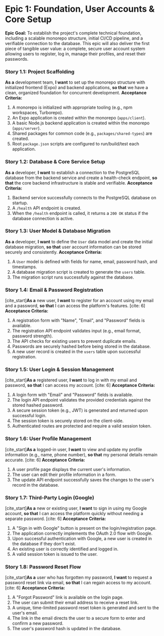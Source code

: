 # Epic 1: Foundation, User Accounts & Core Setup
**Epic Goal:** To establish the project's complete technical foundation, including a scalable monorepo structure, initial CI/CD pipeline, and a verifiable connection to the database. This epic will also deliver the first piece of tangible user value: a complete, secure user account system allowing users to register, log in, manage their profiles, and reset their passwords.

### Story 1.1: Project Scaffolding
**As a** development team, **I want** to set up the monorepo structure with initialized frontend (Expo) and backend applications, **so that** we have a clean, organized foundation for concurrent development.
**Acceptance Criteria:**
1.  A monorepo is initialized with appropriate tooling (e.g., npm workspaces, Turborepo).
2.  An Expo application is created within the monorepo (`apps/client`).
3.  A basic Node.js backend application is created within the monorepo (`apps/server`).
4.  Shared packages for common code (e.g., `packages/shared-types`) are created.
5.  Root `package.json` scripts are configured to run/build/test each application.

### Story 1.2: Database & Core Service Setup
**As a** developer, **I want** to establish a connection to the PostgreSQL database from the backend service and create a health-check endpoint, **so that** the core backend infrastructure is stable and verifiable.
**Acceptance Criteria:**
1.  Backend service successfully connects to the PostgreSQL database on startup.
2.  A `/health` API endpoint is created.
3.  When the `/health` endpoint is called, it returns a `200 OK` status if the database connection is active.

### Story 1.3: User Model & Database Migration
**As a** developer, **I want** to define the `User` data model and create the initial database migration, **so that** user account information can be stored securely and consistently.
**Acceptance Criteria:**
1.  A `User` model is defined with fields for name, email, password hash, and timestamps.
2.  A database migration script is created to generate the `users` table.
3.  The migration script runs successfully against the database.

### Story 1.4: Email & Password Registration
[cite_start]**As a** new user, **I want** to register for an account using my email and a password, **so that** I can access the platform's features. [cite: 6]
**Acceptance Criteria:**
1.  A registration form with "Name", "Email", and "Password" fields is available.
2.  The registration API endpoint validates input (e.g., email format, password strength).
3.  The API checks for existing users to prevent duplicate emails.
4.  Passwords are securely hashed before being stored in the database.
5.  A new user record is created in the `users` table upon successful registration.

### Story 1.5: User Login & Session Management
[cite_start]**As a** registered user, **I want** to log in with my email and password, **so that** I can access my account. [cite: 6]
**Acceptance Criteria:**
1.  A login form with "Email" and "Password" fields is available.
2.  The login API endpoint validates the provided credentials against the stored hashed password.
3.  A secure session token (e.g., JWT) is generated and returned upon successful login.
4.  The session token is securely stored on the client-side.
5.  Authenticated routes are protected and require a valid session token.

### Story 1.6: User Profile Management
[cite_start]**As a** logged-in user, **I want** to view and update my profile information (e.g., name, phone number), **so that** my personal details remain accurate. [cite: 6]
**Acceptance Criteria:**
1.  A user profile page displays the current user's information.
2.  The user can edit their profile information in a form.
3.  The update API endpoint successfully saves the changes to the user's record in the database.

### Story 1.7: Third-Party Login (Google)
[cite_start]**As a** new or existing user, **I want** to sign in using my Google account, **so that** I can access the platform quickly without needing a separate password. [cite: 6]
**Acceptance Criteria:**
1.  A "Sign in with Google" button is present on the login/registration page.
2.  The application correctly implements the OAuth 2.0 flow with Google.
3.  Upon successful authentication with Google, a new user is created in the database if they don't exist.
4.  An existing user is correctly identified and logged in.
5.  A valid session token is issued to the user.

### Story 1.8: Password Reset Flow
[cite_start]**As a** user who has forgotten my password, **I want** to request a password reset link via email, **so that** I can regain access to my account. [cite: 6]
**Acceptance Criteria:**
1.  A "Forgot Password" link is available on the login page.
2.  The user can submit their email address to receive a reset link.
3.  A unique, time-limited password reset token is generated and sent to the user's email.
4.  The link in the email directs the user to a secure form to enter and confirm a new password.
5.  The user's password hash is updated in the database.
